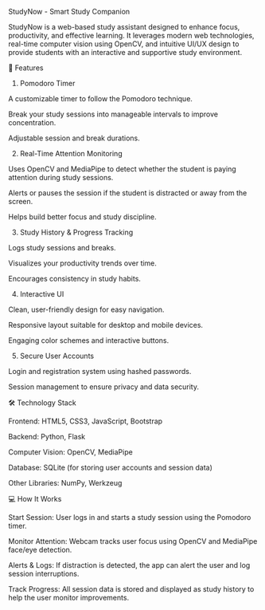 StudyNow - Smart Study Companion

StudyNow is a web-based study assistant designed to enhance focus, productivity, and effective learning. It leverages modern web technologies, real-time computer vision using OpenCV, and intuitive UI/UX design to provide students with an interactive and supportive study environment.

🌟 Features
1. Pomodoro Timer

A customizable timer to follow the Pomodoro technique.

Break your study sessions into manageable intervals to improve concentration.

Adjustable session and break durations.

2. Real-Time Attention Monitoring

Uses OpenCV and MediaPipe to detect whether the student is paying attention during study sessions.

Alerts or pauses the session if the student is distracted or away from the screen.

Helps build better focus and study discipline.

3. Study History & Progress Tracking

Logs study sessions and breaks.

Visualizes your productivity trends over time.

Encourages consistency in study habits.

4. Interactive UI

Clean, user-friendly design for easy navigation.

Responsive layout suitable for desktop and mobile devices.

Engaging color schemes and interactive buttons.

5. Secure User Accounts

Login and registration system using hashed passwords.

Session management to ensure privacy and data security.

🛠 Technology Stack

Frontend: HTML5, CSS3, JavaScript, Bootstrap

Backend: Python, Flask

Computer Vision: OpenCV, MediaPipe

Database: SQLite (for storing user accounts and session data)

Other Libraries: NumPy, Werkzeug

💻 How It Works

Start Session: User logs in and starts a study session using the Pomodoro timer.

Monitor Attention: Webcam tracks user focus using OpenCV and MediaPipe face/eye detection.

Alerts & Logs: If distraction is detected, the app can alert the user and log session interruptions.

Track Progress: All session data is stored and displayed as study history to help the user monitor improvements.
